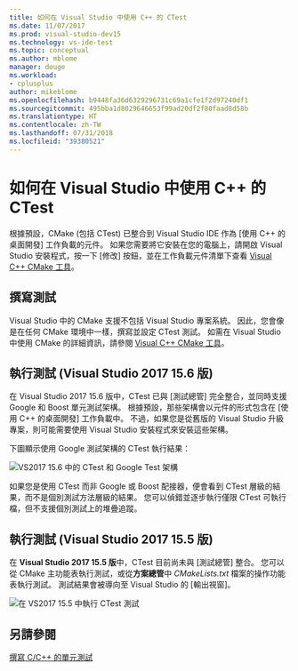 ```yaml
---
title: 如何在 Visual Studio 中使用 C++ 的 CTest
ms.date: 11/07/2017
ms.prod: visual-studio-dev15
ms.technology: vs-ide-test
ms.topic: conceptual
ms.author: mblome
manager: douge
ms.workload:
- cplusplus
author: mikeblome
ms.openlocfilehash: b9448fa36d6329296731c69a1cfe1f2d97240df1
ms.sourcegitcommit: 495bba1d8029646653f99ad20df2f80faad8d58b
ms.translationtype: HT
ms.contentlocale: zh-TW
ms.lasthandoff: 07/31/2018
ms.locfileid: "39380521"
---
```

# <a name="how-to-use-ctest-for-c-in-visual-studio"></a>如何在 Visual Studio 中使用 C++ 的 CTest

根據預設，CMake (包括 CTest) 已整合到 Visual Studio IDE 作為 [使用 C++ 的桌面開發] 工作負載的元件。 如果您需要將它安裝在您的電腦上，請開啟 Visual Studio 安裝程式，按一下 [修改] 按鈕，並在工作負載元件清單下查看 [Visual C++ CMake 工具](/cpp/ide/cmake-tools-for-visual-cpp)。

## <a name="to-write-tests"></a>撰寫測試

Visual Studio 中的 CMake 支援不包括 Visual Studio 專案系統。 因此，您會像是在任何 CMake 環境中一樣，撰寫並設定 CTest 測試。 如需在 Visual Studio 中使用 CMake 的詳細資訊，請參閱 [Visual C++ CMake 工具](/cpp/ide/cmake-tools-for-visual-cpp)。

## <a name="to-run-tests-visual-studio-2017-version-156"></a>執行測試 (Visual Studio 2017 15.6 版)

在 Visual Studio 2017 15.6 版中，CTest 已與 [測試總管] 完全整合，並同時支援 Google 和 Boost 單元測試架構。 根據預設，那些架構會以元件的形式包含在 [使用 C++ 的桌面開發] 工作負載中。 不過，如果您是從舊版的 Visual Studio 升級專案，則可能需要使用 Visual Studio 安裝程式來安裝這些架構。

下圖顯示使用 Google 測試架構的 CTest 執行結果：

![VS2017 15.6 中的 CTest 和 Google Test 架構](media/ctest-test-explorer.png)

如果您是使用 CTest 而非 Google 或 Boost 配接器，便會看到 CTest 層級的結果，而不是個別測試方法層級的結果。 您可以偵錯並逐步執行僅限 CTest 可執行檔，但不支援個別測試上的堆疊追蹤。

## <a name="to-run-tests-visual-studio-2017-version-155"></a>執行測試 (Visual Studio 2017 15.5 版)

在 **Visual Studio 2017 15.5 版**中，CTest 目前尚未與 [測試總管] 整合。 您可以從 CMake 主功能表執行測試，或從**方案總管**中 *CMakeLists.txt* 檔案的操作功能表執行測試。 測試結果會被導向至 Visual Studio 的 [輸出視窗]。

![在 VS2017 15.5 中執行 CTest 測試](media/cpp-cmake-run-tests.png)

## <a name="see-also"></a>另請參閱

[撰寫 C/C++ 的單元測試](writing-unit-tests-for-c-cpp.md)